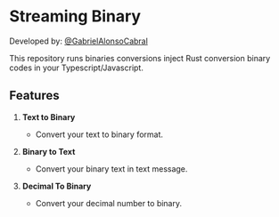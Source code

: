 # Streaming Binary

  Developed by: <a href="https://www.github.com/gabrielAlonsoCabral">@GabrielAlonsoCabral</a>  

This repository runs binaries conversions inject Rust conversion binary codes in your Typescript/Javascript.

## Features

1. **Text to Binary**
   - Convert your text to binary format.

2. **Binary to Text**
   - Convert your binary text in text message.

2. **Decimal To Binary**
   - Convert your decimal number to binary.